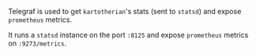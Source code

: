 Telegraf is used to get `kartotherian`'s stats (sent to `statsd`) and expose `prometheus` metrics.

It runs a `statsd` instance on the port `:8125` and expose `prometheus` metrics on `:9273/metrics`.
